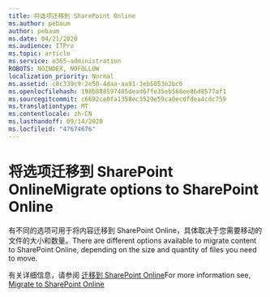 ```yaml
---
title: 将选项迁移到 SharePoint Online
ms.author: pebaum
author: pebaum
ms.date: 04/21/2020
ms.audience: ITPro
ms.topic: article
ms.service: o365-administration
ROBOTS: NOINDEX, NOFOLLOW
localization_priority: Normal
ms.assetid: c8c339c9-2e50-4daa-aa91-3eb5053e2bc6
ms.openlocfilehash: 198b888597405dead67fe35eb568ee86d8577af1
ms.sourcegitcommit: c6692ce0fa1358ec3529e59ca0ecdfdea4cdc759
ms.translationtype: MT
ms.contentlocale: zh-CN
ms.lasthandoff: 09/14/2020
ms.locfileid: "47674676"
---
```

# <a name="migrate-options-to-sharepoint-online"></a><span data-ttu-id="24cfd-102">将选项迁移到 SharePoint Online</span><span class="sxs-lookup"><span data-stu-id="24cfd-102">Migrate options to SharePoint Online</span></span>

<span data-ttu-id="24cfd-103">有不同的选项可用于将内容迁移到 SharePoint Online，具体取决于您需要移动的文件的大小和数量。</span><span class="sxs-lookup"><span data-stu-id="24cfd-103">There are different options available to migrate content to SharePoint Online, depending on the size and quantity of files you need to move.</span></span>
  
<span data-ttu-id="24cfd-104">有关详细信息，请参阅 [迁移到 SharePoint Online](https://go.microsoft.com/fwlink/?linkid-2022029)</span><span class="sxs-lookup"><span data-stu-id="24cfd-104">For more information see, [Migrate to SharePoint Online](https://go.microsoft.com/fwlink/?linkid-2022029)</span></span>
  

